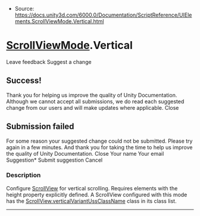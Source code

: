 * Source: https://docs.unity3d.com/6000.0/Documentation/ScriptReference/UIElements.ScrollViewMode.Vertical.html

#  [ScrollViewMode](https://docs.unity3d.com/6000.0/Documentation/ScriptReference/UIElements.ScrollViewMode.html).Vertical
Leave feedback
Suggest a change
## Success!
Thank you for helping us improve the quality of Unity Documentation. Although we cannot accept all submissions, we do read each suggested change from our users and will make updates where applicable.
Close
## Submission failed
For some reason your suggested change could not be submitted. Please <a>try again</a> in a few minutes. And thank you for taking the time to help us improve the quality of Unity Documentation.
Close
Your name Your email Suggestion* Submit suggestion
Cancel
### Description
Configure [ScrollView](https://docs.unity3d.com/6000.0/Documentation/ScriptReference/UIElements.ScrollView.html) for vertical scrolling. 
Requires elements with the height property explicitly defined. A ScrollView configured with this mode has the [ScrollView.verticalVariantUssClassName](https://docs.unity3d.com/6000.0/Documentation/ScriptReference/UIElements.ScrollView-verticalVariantUssClassName.html) class in its class list. 
* * *
